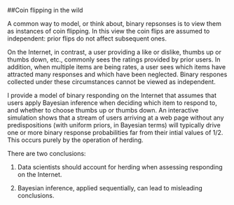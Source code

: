 ##Coin flipping in the wild

A common way to model, or think about, binary repsonses is to view them as instances of coin flipping. In this view the coin flips are assumed to independent: prior flips do not affect subsequent ones.

On the Internet, in contrast, a user providing a like or dislike, thumbs up or thumbs down, etc., commonly sees the ratings provided by prior users. In addition, when multiple items are being rates, a user sees which items have attracted many responses and which have been neglected. Binary respones collected under these circumstances cannot be viewed as independent.

I provide a model of binary responding on the Internet that assumes that users apply Bayesian inference when deciding which item to respond to, and whether to choose thumbs up or thumbs down. An interactive simulation shows that a stream of users arriving at a web page without any predispositions (with uniform priors, in Bayesian terms) will typically drive one or more binary response probabilities far from their intial values of 1/2. This occurs purely by the operation of herding.

There are two conclusions:

1) Data scientists should account for herding when assessing responding on the Internet.

2) Bayesian inference, applied sequentially, can lead to misleading conclusions.
